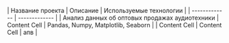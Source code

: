 | Название проекта  | Описание | Используемые технологии |
| ------------- | ------------- |
| Анализ данных об оптовых продажах аудиотехники	 | Content Cell  | Pandas, Numpy, Matplotlib, Seaborn |
| Content Cell  | Content Cell  | апв |
